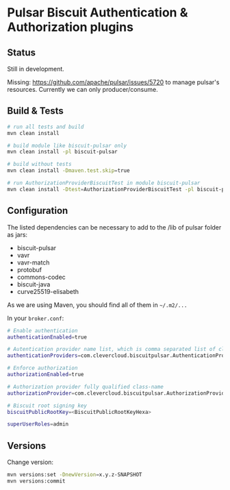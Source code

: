 # Pulsar Biscuit Authentication & Authorization plugins

## Status

Still in development.

Missing: https://github.com/apache/pulsar/issues/5720 to manage pulsar's resources. Currently we can only producer/consume.

## Build & Tests

```bash
# run all tests and build
mvn clean install

# build module like biscuit-pulsar only
mvn clean install -pl biscuit-pulsar

# build without tests
mvn clean install -Dmaven.test.skip=true

# run AuthorizationProviderBiscuitTest in module biscuit-pulsar
mvn clean install -Dtest=AuthorizationProviderBiscuitTest -pl biscuit-pulsar
```

## Configuration

The listed dependencies can be necessary to add to the /lib of pulsar folder as jars:

- biscuit-pulsar
- vavr
- vavr-match
- protobuf
- commons-codec
- biscuit-java
- curve25519-elisabeth

As we are using Maven, you should find all of them in `~/.m2/...`

In your `broker.conf`:

```bash
# Enable authentication
authenticationEnabled=true

# Autentication provider name list, which is comma separated list of class names
authenticationProviders=com.clevercloud.biscuitpulsar.AuthenticationProviderBiscuit

# Enforce authorization
authorizationEnabled=true

# Authorization provider fully qualified class-name
authorizationProvider=com.clevercloud.biscuitpulsar.AuthorizationProviderBiscuit

# Biscuit root signing key
biscuitPublicRootKey=<BiscuitPublicRootKeyHexa>

superUserRoles=admin
```

## Versions

Change version:

```bash
mvn versions:set -DnewVersion=x.y.z-SNAPSHOT
mvn versions:commit
```
